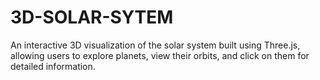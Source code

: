 # 3D-SOLAR-SYTEM
An interactive 3D visualization of the solar system built using Three.js, allowing users to explore planets, view their orbits, and click on them for detailed information.
